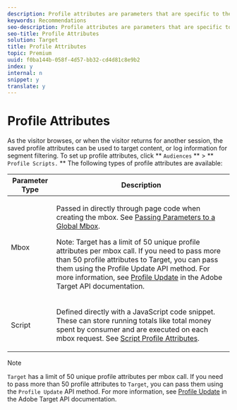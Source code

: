 ```yaml
---
description: Profile attributes are parameters that are specific to the visitor. These attributes are stored in the visitor's profile to provide information about the visitor that can be used in your campaigns.
keywords: Recommendations
seo-description: Profile attributes are parameters that are specific to the visitor. These attributes are stored in the visitor's profile to provide information about the visitor that can be used in your campaigns.
seo-title: Profile Attributes
solution: Target
title: Profile Attributes
topic: Premium
uuid: f0ba144b-058f-4d57-bb32-cd4d81c8e9b2
index: y
internal: n
snippet: y
translate: y
---
```


# Profile Attributes

As the visitor browses, or when the visitor returns for another session, the saved profile attributes can be used to target content, or log information for segment filtering.
To set up profile attributes, click ** `Audiences` ** > ** `Profile Scripts.` ** 
The following types of profile attributes are available:


<table id="table_B82609FE1EC84FB194189F4FE07B0884"> 
 <thead> 
  <tr> 
   <th colname="col1" class="entry">Parameter Type</th> 
   <th colname="col2" class="entry">Description</th> 
  </tr> 
 </thead>
 <tbody> 
  <tr> 
   <td colname="col1"> <p>Mbox</p> </td> 
   <td colname="col2"> <p>Passed in directly through page code when creating the mbox. See <a href="../ov/c_pass_parameters_to_global_mbox.xml#concept_33362A04146C4E3C8E7089B65F38B5E5" format="dita" scope="local">Passing Parameters to a Global Mbox</a>. </p> <p> <p>Note: <span class="keyword">Target</span> has a limit of 50 unique profile attributes per mbox call. If you need to pass more than 50 profile attributes to <span class="keyword">Target</span>, you can pass them using the <span class="wintitle">Profile Update</span> API method. For more information, see <a href="https://www.adobe.io/apis/marketingcloud/target/docs/reference/profiles/profile-update.html" format="html" scope="external">Profile Update</a> in the Adobe Target API documentation. </p> </p> </td> 
  </tr> 
  <tr> 
   <td colname="col1"> <p>Script</p> </td> 
   <td colname="col2"> <p>Defined directly with a JavaScript code snippet. These can store running totals like total money spent by consumer and are executed on each mbox request. See <a href="c_script_profile_attributes.xml#concept_8C07AEAB0A144FECA8B4FEB091AED4D2" format="dita" scope="local">Script Profile Attributes</a>. </p> </td> 
  </tr> 
 </tbody> 
</table>


>[!NOTE]
>
>`Target` has a limit of 50 unique profile attributes per mbox call. If you need to pass more than 50 profile attributes to `Target`, you can pass them using the `Profile Update` API method. For more information, see [Profile Update](https://www.adobe.io/apis/marketingcloud/target/docs/reference/profiles/profile-update.html) in the Adobe Target API documentation. 


